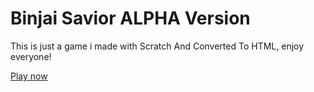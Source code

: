 
# Binjai Savior ALPHA Version

This is just a game i made with Scratch And Converted To HTML,
 enjoy everyone!

[Play now](https://breadomaticc.github.io/binjaisavior/)



